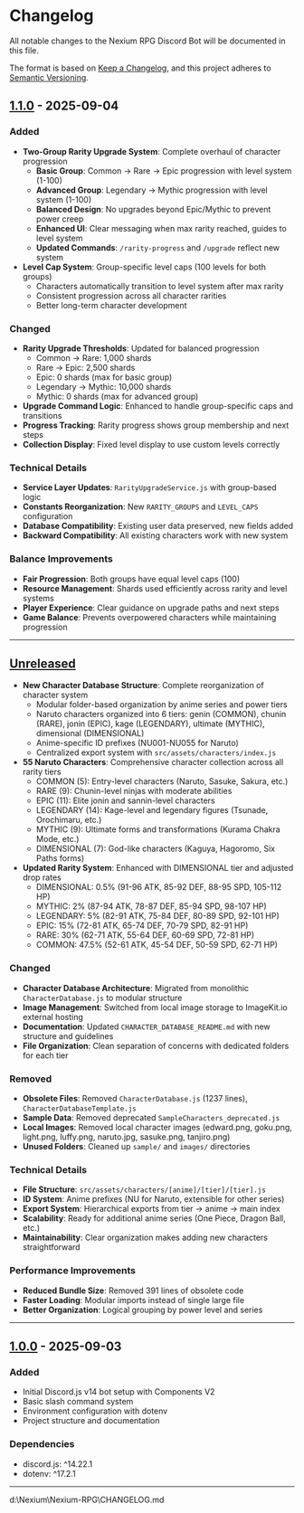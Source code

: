 # Changelog

All notable changes to the Nexium RPG Discord Bot will be documented in this file.

The format is based on [Keep a Changelog](https://keepachangelog.com/en/1.0.0/),
and this project adheres to [Semantic Versioning](https://semver.org/spec/SemVer).

## [1.1.0] - 2025-09-04

### Added
- **Two-Group Rarity Upgrade System**: Complete overhaul of character progression
  - **Basic Group**: Common → Rare → Epic progression with level system (1-100)
  - **Advanced Group**: Legendary → Mythic progression with level system (1-100)
  - **Balanced Design**: No upgrades beyond Epic/Mythic to prevent power creep
  - **Enhanced UI**: Clear messaging when max rarity reached, guides to level system
  - **Updated Commands**: `/rarity-progress` and `/upgrade` reflect new system
- **Level Cap System**: Group-specific level caps (100 levels for both groups)
  - Characters automatically transition to level system after max rarity
  - Consistent progression across all character rarities
  - Better long-term character development

### Changed
- **Rarity Upgrade Thresholds**: Updated for balanced progression
  - Common → Rare: 1,000 shards
  - Rare → Epic: 2,500 shards
  - Epic: 0 shards (max for basic group)
  - Legendary → Mythic: 10,000 shards
  - Mythic: 0 shards (max for advanced group)
- **Upgrade Command Logic**: Enhanced to handle group-specific caps and transitions
- **Progress Tracking**: Rarity progress shows group membership and next steps
- **Collection Display**: Fixed level display to use custom levels correctly

### Technical Details
- **Service Layer Updates**: `RarityUpgradeService.js` with group-based logic
- **Constants Reorganization**: New `RARITY_GROUPS` and `LEVEL_CAPS` configuration
- **Database Compatibility**: Existing user data preserved, new fields added
- **Backward Compatibility**: All existing characters work with new system

### Balance Improvements
- **Fair Progression**: Both groups have equal level caps (100)
- **Resource Management**: Shards used efficiently across rarity and level systems
- **Player Experience**: Clear guidance on upgrade paths and next steps
- **Game Balance**: Prevents overpowered characters while maintaining progression

---

## [Unreleased]
- **New Character Database Structure**: Complete reorganization of character system
  - Modular folder-based organization by anime series and power tiers
  - Naruto characters organized into 6 tiers: genin (COMMON), chunin (RARE), jonin (EPIC), kage (LEGENDARY), ultimate (MYTHIC), dimensional (DIMENSIONAL)
  - Anime-specific ID prefixes (NU001-NU055 for Naruto)
  - Centralized export system with `src/assets/characters/index.js`
- **55 Naruto Characters**: Comprehensive character collection across all rarity tiers
  - COMMON (5): Entry-level characters (Naruto, Sasuke, Sakura, etc.)
  - RARE (9): Chunin-level ninjas with moderate abilities
  - EPIC (11): Elite jonin and sannin-level characters
  - LEGENDARY (14): Kage-level and legendary figures (Tsunade, Orochimaru, etc.)
  - MYTHIC (9): Ultimate forms and transformations (Kurama Chakra Mode, etc.)
  - DIMENSIONAL (7): God-like characters (Kaguya, Hagoromo, Six Paths forms)
- **Updated Rarity System**: Enhanced with DIMENSIONAL tier and adjusted drop rates
  - DIMENSIONAL: 0.5% (91-96 ATK, 85-92 DEF, 88-95 SPD, 105-112 HP)
  - MYTHIC: 2% (87-94 ATK, 78-87 DEF, 85-94 SPD, 98-107 HP)
  - LEGENDARY: 5% (82-91 ATK, 75-84 DEF, 80-89 SPD, 92-101 HP)
  - EPIC: 15% (72-81 ATK, 65-74 DEF, 70-79 SPD, 82-91 HP)
  - RARE: 30% (62-71 ATK, 55-64 DEF, 60-69 SPD, 72-81 HP)
  - COMMON: 47.5% (52-61 ATK, 45-54 DEF, 50-59 SPD, 62-71 HP)

### Changed
- **Character Database Architecture**: Migrated from monolithic `CharacterDatabase.js` to modular structure
- **Image Management**: Switched from local image storage to ImageKit.io external hosting
- **Documentation**: Updated `CHARACTER_DATABASE_README.md` with new structure and guidelines
- **File Organization**: Clean separation of concerns with dedicated folders for each tier

### Removed
- **Obsolete Files**: Removed `CharacterDatabase.js` (1237 lines), `CharacterDatabaseTemplate.js`
- **Sample Data**: Removed deprecated `SampleCharacters_deprecated.js`
- **Local Images**: Removed local character images (edward.png, goku.png, light.png, luffy.png, naruto.jpg, sasuke.png, tanjiro.png)
- **Unused Folders**: Cleaned up `sample/` and `images/` directories

### Technical Details
- **File Structure**: `src/assets/characters/[anime]/[tier]/[tier].js`
- **ID System**: Anime prefixes (NU for Naruto, extensible for other series)
- **Export System**: Hierarchical exports from tier → anime → main index
- **Scalability**: Ready for additional anime series (One Piece, Dragon Ball, etc.)
- **Maintainability**: Clear organization makes adding new characters straightforward

### Performance Improvements
- **Reduced Bundle Size**: Removed 391 lines of obsolete code
- **Faster Loading**: Modular imports instead of single large file
- **Better Organization**: Logical grouping by power level and series

---

## [1.0.0] - 2025-09-03

### Added
- Initial Discord.js v14 bot setup with Components V2
- Basic slash command system
- Environment configuration with dotenv
- Project structure and documentation

### Dependencies
- discord.js: ^14.22.1
- dotenv: ^17.2.1

---

[Unreleased]: https://github.com/Elenyx/Nexium-RPG/compare/v1.1.0...HEAD
[1.1.0]: https://github.com/Elenyx/Nexium-RPG/releases/tag/v1.1.0
[1.0.0]: https://github.com/Elenyx/Nexium-RPG/releases/tag/v1.0.0</content>
<parameter name="filePath">d:\Nexium\Nexium-RPG\CHANGELOG.md
